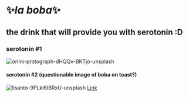 #  ✨_la boba_✨
## the drink that will provide you with serotonin :D
### serotonin #1
![orimi-protograph-dHQQv-BKTjo-unsplash](https://user-images.githubusercontent.com/91563526/135514211-ed6d6354-99f4-48f2-973f-64145ce9e222.jpg)
#### serotonin #2 (questionable image of boba on toast?)
![lisanto-9PLkI6lBRxU-unsplash](https://user-images.githubusercontent.com/91563526/135514843-8a4d644e-5994-44e5-a0b0-97549655b1fc.jpg)
[Link](https://beemovie.fandom.com/wiki/Bee_Movie/Transcript)
